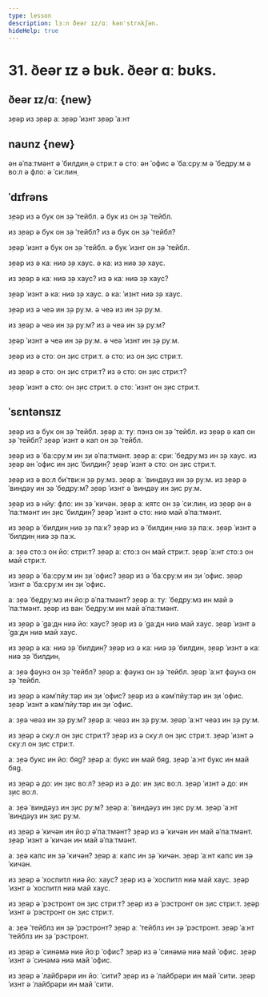 ```yaml
---
type: lesson
description: lɜːn ðeər ɪz/ɑː kənˈstrʌkʃən.
hideHelp: true
---
```


# 31. ðeər ɪz ə bʊk. ðeər ɑː bʊks.

## ðeər ɪz/ɑː {new}

з̣еəр из
з̣еəр аː
з̣еəр ˈизнт
з̣еəр ˈаːнт

## naʊnz {new}

əн əˈпаːтмəнт
ə ˈбилдин̣
ə стриːт
ə стоː
əн ˈофис
ə ˈбаːс̣руːм
ə ˈбедруːм
ə воːл
ə флоː
ə ˈсиːлин̣

## ˈdɪfrəns

з̣еəр из ə бук он з̣ə ˈтейбл.
ə бук из он з̣ə ˈтейбл.

из з̣еəр ə бук он з̣ə ˈтейбл?
из ə бук он з̣ə ˈтейбл?

з̣еəр ˈизнт ə бук он з̣ə ˈтейбл.
ə бук ˈизнт он з̣ə ˈтейбл.

з̣еəр из ə каː ниə з̣ə хаус.
ə каː из ниə з̣ə хаус.

из з̣еəр ə каː ниə з̣ə хаус?
из ə каː ниə з̣ə хаус?

з̣еəр ˈизнт ə каː ниə з̣ə хаус.
ə каː ˈизнт ниə з̣ə хаус.

з̣еəр из ə чеə ин з̣ə руːм.
ə чеə из ин з̣ə руːм.

из з̣еəр ə чеə ин з̣ə руːм?
из ə чеə ин з̣ə руːм?

з̣еəр ˈизнт ə чеə ин з̣ə руːм.
ə чеə ˈизнт ин з̣ə руːм.

з̣еəр из ə стоː он з̣ис стриːт.
ə стоː из он з̣ис стриːт.

из з̣еəр ə стоː он з̣ис стриːт?
из ə стоː он з̣ис стриːт?

з̣еəр ˈизнт ə стоː он з̣ис стриːт.
ə стоː ˈизнт он з̣ис стриːт.

## ˈsɛntənsɪz

з̣еəр из ə бук он з̣ə ˈтейбл.
з̣еəр аː туː пэнз он з̣ə ˈтейбл.
из з̣еəр ə кап он з̣ə ˈтейбл?
з̣еəр ˈизнт ə кап он з̣ə ˈтейбл.

з̣еəр из ə ˈбаːс̣руːм ин з̣и əˈпаːтмəнт.
з̣еəр аː с̣риː ˈбедруːмз ин з̣ə хаус.
из з̣еəр əн ˈофис ин з̣ис ˈбилдин̣?
з̣еəр ˈизнт ə стоː он з̣ис стриːт.

з̣еəр из ə воːл биˈтвиːн з̣ə руːмз.
з̣еəр аː ˈвиндəуз ин з̣ə руːм.
из з̣еəр ə ˈвиндəу ин з̣ə ˈбедруːм?
з̣еəр ˈизнт ə ˈвиндəу ин з̣ис руːм.

з̣еəр из ə нйуː флоː ин з̣ə ˈкичəн.
з̣еəр аː кятс он з̣ə ˈсиːлин̣.
из з̣еəр əн əˈпаːтмəнт ин з̣ис ˈбилдин̣?
з̣еəр ˈизнт ə стоː ниə май əˈпаːтмəнт.

из з̣еəр ə ˈбилдин̣ ниə з̣ə паːк?
з̣еəр из ə ˈбилдин̣ ниə з̣ə паːк.
з̣еəр ˈизнт ə ˈбилдин̣ ниə з̣ə паːк.

аː з̣еə стоːз он йоː стриːт?
з̣еəр аː стоːз он май стриːт.
з̣еəр ˈаːнт стоːз он май стриːт.

из з̣еəр ə ˈбаːс̣руːм ин з̣и ˈофис?
з̣еəр из ə ˈбаːс̣руːм ин з̣и ˈофис.
з̣еəр ˈизнт ə ˈбаːс̣руːм ин з̣и ˈофис.

аː з̣еə ˈбедруːмз ин йоːр əˈпаːтмəнт?
з̣еəр аː туː ˈбедруːмз ин май əˈпаːтмəнт.
з̣еəр из ван ˈбедруːм ин май əˈпаːтмəнт.

из з̣еəр ə ˈgаːдн ниə йоː хаус?
з̣еəр из ə ˈgаːдн ниə май хаус.
з̣еəр ˈизнт ə ˈgаːдн ниə май хаус.

из з̣еəр ə каː ниə з̣ə ˈбилдин̣?
з̣еəр из ə каː ниə з̣ə ˈбилдин̣.
з̣еəр ˈизнт ə каː ниə з̣ə ˈбилдин̣.

аː з̣еə фəунз он з̣ə ˈтейбл?
з̣еəр аː фəунз он з̣ə ˈтейбл.
з̣еəр ˈаːнт фəунз он з̣ə ˈтейбл.

из з̣еəр ə кəмˈпйуːтəр ин з̣и ˈофис?
з̣еəр из ə кəмˈпйуːтəр ин з̣и ˈофис.
з̣еəр ˈизнт ə кəмˈпйуːтəр ин з̣и ˈофис.

аː з̣еə чеəз ин з̣ə руːм?
з̣еəр аː чеəз ин з̣ə руːм.
з̣еəр ˈаːнт чеəз ин з̣ə руːм.

из з̣еəр ə скуːл он з̣ис стриːт?
з̣еəр из ə скуːл он з̣ис стриːт.
з̣еəр ˈизнт ə скуːл он з̣ис стриːт.

аː з̣еə букс ин йоː бяg?
з̣еəр аː букс ин май бяg.
з̣еəр ˈаːнт букс ин май бяg.

из з̣еəр ə доː ин з̣ис воːл?
з̣еəр из ə доː ин з̣ис воːл.
з̣еəр ˈизнт ə доː ин з̣ис воːл.

аː з̣еə ˈвиндəуз ин з̣ис руːм?
з̣еəр аː ˈвиндəуз ин з̣ис руːм.
з̣еəр ˈаːнт ˈвиндəуз ин з̣ис руːм.

из з̣еəр ə ˈкичəн ин йоːр əˈпаːтмəнт?
з̣еəр из ə ˈкичəн ин май əˈпаːтмəнт.
з̣еəр ˈизнт ə ˈкичəн ин май əˈпаːтмəнт.

аː з̣еə капс ин з̣ə ˈкичəн?
з̣еəр аː капс ин з̣ə ˈкичəн.
з̣еəр ˈаːнт капс ин з̣ə ˈкичəн.

из з̣еəр ə ˈхоспитл ниə йоː хаус?
з̣еəр из ə ˈхоспитл ниə май хаус.
з̣еəр ˈизнт ə ˈхоспитл ниə май хаус.

из з̣еəр ə ˈрэстронт он з̣ис стриːт?
з̣еəр из ə ˈрэстронт он з̣ис стриːт.
з̣еəр ˈизнт ə ˈрэстронт он з̣ис стриːт.

аː з̣еə ˈтейблз ин з̣ə ˈрэстронт?
з̣еəр аː ˈтейблз ин з̣ə ˈрэстронт.
з̣еəр ˈаːнт ˈтейблз ин з̣ə ˈрэстронт.

из з̣еəр ə ˈсинəмə ниə йоːр ˈофис?
з̣еəр из ə ˈсинəмə ниə май ˈофис.
з̣еəр ˈизнт ə ˈсинəмə ниə май ˈофис.

из з̣еəр ə ˈлайбрəри ин йоː ˈсити?
з̣еəр из ə ˈлайбрəри ин май ˈсити.
з̣еəр ˈизнт ə ˈлайбрəри ин май ˈсити.
